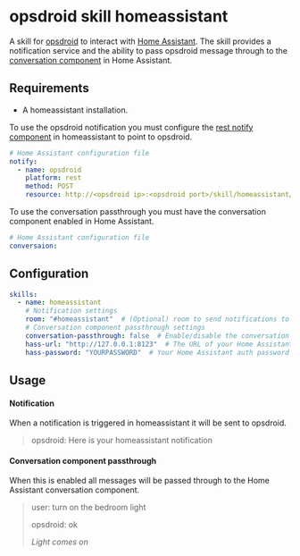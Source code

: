 # opsdroid skill homeassistant

A skill for [opsdroid](https://github.com/opsdroid/opsdroid) to interact with [Home Assistant](https://home-assistant.io/). The skill provides a notification service and the ability to
pass opsdroid message through to the [conversation component](https://www.home-assistant.io/components/conversation/) in Home Assistant.

## Requirements

- A homeassistant installation.

To use the opsdroid notification you must configure the [rest notify component](https://home-assistant.io/components/notify.rest/) in homeassistant to point to opsdroid.

```yaml
# Home Assistant configuration file
notify:
  - name: opsdroid
    platform: rest
    method: POST
    resource: http://<opsdroid ip>:<opsdroid port>/skill/homeassistant/notify
```

To use the conversation passthrough you must have the conversation component enabled in Home Assistant.

```yaml
# Home Assistant configuration file
conversaion:
```

## Configuration

```yaml
skills:
  - name: homeassistant
    # Notification settings
    room: "#homeassistant"  # (Optional) room to send notifications to
    # Conversation component passthrough settings
    conversation-passthrough: false  # Enable/disable the conversation component passthrough
    hass-url: "http://127.0.0.1:8123"  # The URL of your Home Assistant
    hass-password: "YOURPASSWORD"  # Your Home Assistant auth password
```
## Usage

#### Notification

When a notification is triggered in homeassistant it will be sent to opsdroid.

> opsdroid: Here is your homeassistant notification

#### Conversation component passthrough

When this is enabled all messages will be passed through to the Home Assistant conversation component.

> user: turn on the bedroom light
>
> opsdroid: ok
>
> *Light comes on*
